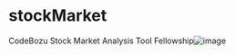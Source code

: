 # stockMarket
CodeBozu Stock Market Analysis Tool Fellowship![image](https://user-images.githubusercontent.com/90024915/188141719-825be2f8-2c59-4c2e-992d-6f4b3964456b.png)

